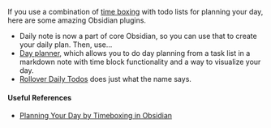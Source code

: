 
If you use a combination of [time boxing]() with todo lists for planning your day, here are some amazing Obsidian plugins.

* Daily note is now a part of core Obsidian, so you can use that to create your daily plan. Then, use...
* [Day planner](https://github.com/ivan-lednev/obsidian-day-planner), which allows you to do day planning from a task list in a markdown note with time block functionality and a way to visualize your day.
* [Rollover Daily Todos](https://github.com/lumoe/obsidian-rollover-daily-todos) does just what the name says.

#### Useful References

* [Planning Your Day by Timeboxing in Obsidian](https://obsidian.rocks/planning-your-day-by-timeboxing-in-obsidian/)